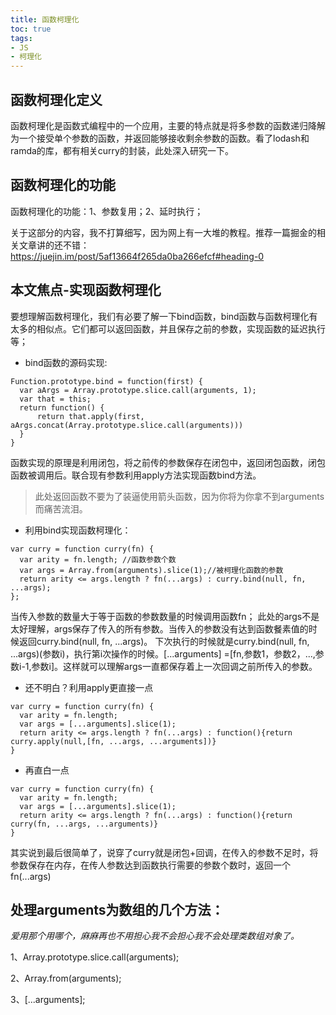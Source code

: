 ```yaml
---
title: 函数柯理化
toc: true
tags: 
- JS
- 柯理化
---
```


## 函数柯理化定义
函数柯理化是函数式编程中的一个应用，主要的特点就是将多参数的函数递归降解为一个接受单个参数的函数，并返回能够接收剩余参数的函数。看了lodash和ramda的库，都有相关curry的封装，此处深入研究一下。

## 函数柯理化的功能
函数柯理化的功能：1、参数复用；2、延时执行；

关于这部分的内容，我不打算细写，因为网上有一大堆的教程。推荐一篇掘金的相关文章讲的还不错：https://juejin.im/post/5af13664f265da0ba266efcf#heading-0 


## 本文焦点-实现函数柯理化
要想理解函数柯理化，我们有必要了解一下bind函数，bind函数与函数柯理化有太多的相似点。它们都可以返回函数，并且保存之前的参数，实现函数的延迟执行等；
<!--more-->
- bind函数的源码实现:
```
Function.prototype.bind = function(first) {
  var aArgs = Array.prototype.slice.call(arguments, 1);
  var that = this;
  return function() {
      return that.apply(first, aArgs.concat(Array.prototype.slice.call(arguments)))
  }
}
```
函数实现的原理是利用闭包，将之前传的参数保存在闭包中，返回闭包函数，闭包函数被调用后。联合现有参数利用apply方法实现函数bind方法。

> 此处返回函数不要为了装逼使用箭头函数，因为你将为你拿不到arguments而痛苦流泪。

- 利用bind实现函数柯理化：
```
var curry = function curry(fn) {
  var arity = fn.length; //函数参数个数
  var args = Array.from(arguments).slice(1);//被柯理化函数的参数
  return arity <= args.length ? fn(...args) : curry.bind(null, fn, ...args);
};
```
当传入参数的数量大于等于函数的参数数量的时候调用函数fn；
此处的args不是太好理解，args保存了传入的所有参数。当传入的参数没有达到函数餐素值的时候返回curry.bind(null, fn, ...args)。
下次执行的时候就是curry.bind(null, fn, ...args)(参数i)，执行第i次操作的时候。[...arguments] =[fn,参数1，参数2，...,参数i-1,参数i]。这样就可以理解args一直都保存着上一次回调之前所传入的参数。

- 还不明白？利用apply更直接一点
```
var curry = function curry(fn) {
  var arity = fn.length;
  var args = [...arguments].slice(1);
  return arity <= args.length ? fn(...args) : function(){return curry.apply(null,[fn, ...args, ...arguments])}
}
```
- 再直白一点
```
var curry = function curry(fn) {
  var arity = fn.length;
  var args = [...arguments].slice(1);
  return arity <= args.length ? fn(...args) : function(){return curry(fn, ...args, ...arguments)}
}
```
其实说到最后很简单了，说穿了curry就是闭包+回调，在传入的参数不足时，将参数保存在内存，在传人参数达到函数执行需要的参数个数时，返回一个fn(...args) 

## 处理arguments为数组的几个方法：
*爱用那个用哪个，麻麻再也不用担心我不会担心我不会处理类数组对象了。*

1、Array.prototype.slice.call(arguments);

2、Array.from(arguments);

3、[...arguments];


